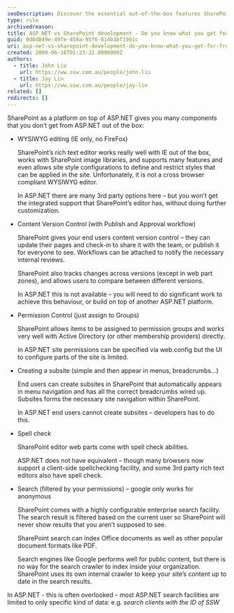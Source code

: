 ```yaml
---
seoDescription: Discover the essential out-of-the-box features SharePoint offers compared to ASP.NET, including WYSIWYG editing, content version control, permission management, and more.
type: rule
archivedreason:
title: ASP.NET vs SharePoint development - Do you know what you get for free out of the box?
guid: 0d0d049e-49fe-458a-95f6-814b1bf1961c
uri: asp-net-vs-sharepoint-development-do-you-know-what-you-get-for-free-out-of-the-box
created: 2009-06-16T01:23:22.0000000Z
authors:
  - title: John Liu
    url: https://ww.ssw.com.au/people/john-liu
  - title: Jay Lin
    url: https://ww.ssw.com.au/people/jay-lin
related: []
redirects: []
---
```


SharePoint as a platform on top of ASP.NET gives you many components that you don’t get from ASP.NET out of the box:

<!--endintro-->

* WYSIWYG editing (IE only, no FireFox)

  SharePoint’s rich text editor works really well with IE out of the box, works with SharePoint image libraries, and supports many features and even allows site style configurations to define and restrict styles that can be applied in the site. Unfortunately, it is not a cross browser compliant WYSIWYG editor.

  In ASP.NET there are many 3rd party options here – but you won’t get the integrated support that SharePoint’s editor has, without doing further customization.

* Content Version Control (with Publish and Approval workflow)

  SharePoint gives your end users content version control – they can update their pages and check-in to share it with the team, or publish it for everyone to see. Workflows can be attached to notify the necessary internal reviews.

  SharePoint also tracks changes across versions (except in web part zones), and allows users to compare between different versions.

  In ASP.NET this is not available – you will need to do significant work to achieve this behaviour, or build on top of another ASP.NET platform.

* Permission Control (just assign to Groups)

  SharePoint allows items to be assigned to permission groups and works very well with Active Directory (or other membership providers) directly.

  In ASP.NET site permissions can be specified via web.config but the UI to configure parts of the site is limited.

* Creating a subsite (simple and then appear in menus, breadcrumbs…)

  End users can create subsites in SharePoint that automatically appears in menu navigation and has all the correct breadcrumbs wired up. Subsites forms the necessary site navigation within SharePoint.

  In ASP.NET end users cannot create subsites – developers has to do this.

* Spell check

  SharePoint editor web parts come with spell check abilities.

  ASP.NET does not have equivalent – though many browsers now support a client-side spellchecking facility, and some 3rd party rich text editors also have spell check.

* Search (filtered by your permissions) – google only works for anonymous

  SharePoint comes with a highly configurable enterprise search facility. The search result is filtered based on the current user so SharePoint will never show results that you aren’t supposed to see.

  SharePoint search can index Office documents as well as other popular document formats like PDF.

  Search engines like Google performs well for public content, but there is no way for the search crawler to index inside your organization. SharePoint uses its own internal crawler to keep your site’s content up to date in the search results.

In ASP.NET - this is often overlooked – most ASP.NET search facilities are limited to only specific kind of data: e.g. _search clients with the ID of SSW_
